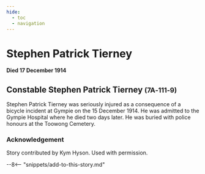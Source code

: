 ```yaml
---
hide:
  - toc
  - navigation 
---
```


# Stephen Patrick Tierney


**Died 17 December 1914**

## Constable Stephen Patrick Tierney <small>(7A‑111‑9)</small>

Stephen Patrick Tierney was seriously injured as a consequence of a bicycle incident at Gympie on the 15 December 1914. He was admitted to the Gympie Hospital where he died two days later. He was buried with police honours at the Toowong Cemetery.
 
### Acknowledgement

Story contributed by Kym Hyson. Used with permission.

--8<-- "snippets/add-to-this-story.md"